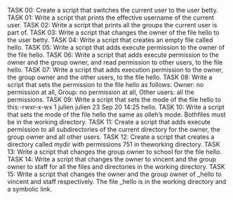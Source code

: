 TASK 00: Create a script that switches the current user to the user betty.
TASK 01: Write a script that prints the effective username of the current user.
TASK 02: Write a script that prints all the groups the current user is part of.
TASK 03: Write a script that changes the owner of the file hello to the user betty.
TASK 04: Write a script that creates an empty file called hello.
TASK 05: Write a script that adds execute permission to the owner of the file hello.
TASK 06: Write a script that adds execute permission to the owner and the group owner, and read permission to other users, to the file hello.
TASK 07: Write a script that adds execution permission to the owner, the group owner and the other users, to the file hello.
TASK 08: Write a script that sets the permission to the file hello as follows: Owner: no permission at all, Group: no permission at all, Other users: all the permissions.
TASK 09: Write a script that sets the mode of the file hello to this:-rwxr-x-wx 1 julien julien 23 Sep 20 14:25 hello.
TASK 10: Write a script that sets the mode of the file hello the same as olleh’s mode. Bothfiles must be in the working directory.
TASK 11: Create a script that adds execute permission to all subdirectories of the current directory for the owner, the group owner and all other users.
TASK 12: Create a script that creates a directory called mydir with permissions 751 in theworking directory.
TASK 13: Write a script that changes the group owner to school for the file hello.
TASK 14: Write a script that changes the owner to vincent and the group owner to staff for all the files and directories in the working directory.
TASK 15: Write a script that changes the owner and the group owner of _hello to vincent and staff respectively. The file _hello is in the working directory and a symbolic link.
